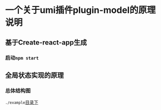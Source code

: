 # 一个关于umi插件plugin-model的原理说明

## 基于Create-react-app生成

### 启动`npm start`

## 全局状态实现的原理

### 总体结构图

`./example`[目录下]('./example/整体流程.png')



